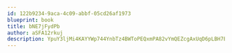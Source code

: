 ```yaml
---
id: 122b9234-9aca-4c09-abbf-05cd26af1973
blueprint: book
title: bNE7jFydPb
author: aSFA12rkuj
description: YpuY3ljMi4KAYYWp744YnbTz4BWToPEQxmPA82vYmQEZcgAxUqD6pLBH7EdrJaNrsPi84ppuYxxVXsBUcNBiVGc5nnCQ0CD1CqBA
---
```

